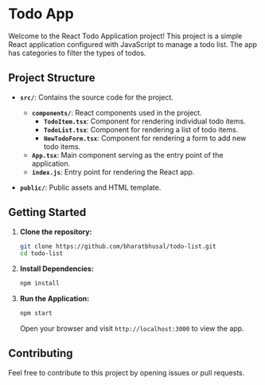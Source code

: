# Todo App

Welcome to the React Todo Application project! This project is a simple React application configured with JavaScript to manage a todo list. The app has categories to filter the types of todos.

## Project Structure

- **`src/`**: Contains the source code for the project.
  - **`components/`**: React components used in the project.
    - **`TodoItem.tsx`**: Component for rendering individual todo items.
    - **`TodoList.tsx`**: Component for rendering a list of todo items.
    - **`NewTodoForm.tsx`**: Component for rendering a form to add new todo items.
  - **`App.tsx`**: Main component serving as the entry point of the application.
  - **`index.js`**: Entry point for rendering the React app.

- **`public/`**: Public assets and HTML template.

## Getting Started

1. **Clone the repository:**
   ```bash
   git clone https://github.com/bharatbhusal/todo-list.git
   cd todo-list
   ```

2. **Install Dependencies:**
   ```bash
   npm install
   ```

3. **Run the Application:**
   ```bash
   npm start
   ```

   Open your browser and visit `http://localhost:3000` to view the app.



## Contributing

Feel free to contribute to this project by opening issues or pull requests.

